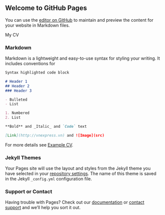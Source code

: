 ## Welcome to GitHub Pages

You can use the [editor on GitHub](https://github.com/tvhoang75/van-hoang.tran.github.io/edit/master/index.md) to maintain and preview the content for your website in Markdown files.

My CV 

### Markdown

Markdown is a lightweight and easy-to-use syntax for styling your writing. It includes conventions for

```markdown
Syntax highlighted code block

# Header 1
## Header 2
### Header 3

- Bulleted
- List

1. Numbered
2. List

**Bold** and _Italic_ and `Code` text

[Link](http://vnexpress.vn) and ![Image](src)
```

For more details see [Example CV](cv.html).

### Jekyll Themes

Your Pages site will use the layout and styles from the Jekyll theme you have selected in your [repository settings](https://github.com/tvhoang75/van-hoang.tran.github.io/settings). The name of this theme is saved in the Jekyll `_config.yml` configuration file.

### Support or Contact

Having trouble with Pages? Check out our [documentation](https://help.github.com/categories/github-pages-basics/) or [contact support](https://github.com/contact) and we’ll help you sort it out.
